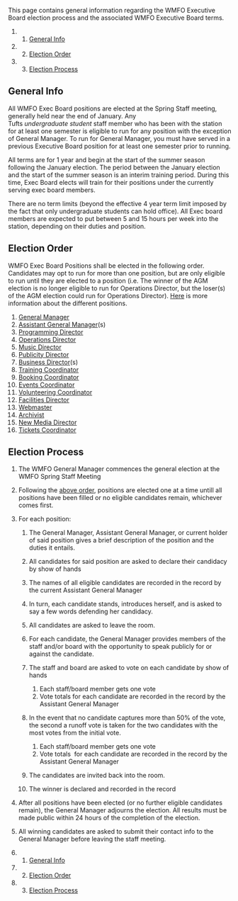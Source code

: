 This page contains general information regarding the WMFO Executive
Board election process and the associated WMFO Executive Board terms.

1.  1. [General
    Info](https://wiki.wmfo.org/About_WMFO/Executive_Board/Elections_and_Terms#General_Info)
2.  2. [Election
    Order](https://wiki.wmfo.org/About_WMFO/Executive_Board/Elections_and_Terms#Election_Order)
3.  3. [Election
    Process](https://wiki.wmfo.org/About_WMFO/Executive_Board/Elections_and_Terms#Election_Process)

General Info 
------------

All WMFO Exec Board positions are elected at the Spring Staff meeting,
generally held near the end of January. Any
Tufts *undergraduate student* staff member who has been with the station
for at least one semester is eligible to run for any position with the
exception of General Manager. To run for General Manager, you must have
served in a previous Executive Board position for at least one semester
prior to running.

All terms are for 1 year and begin at the start of the summer season
following the January election. The period between the January election
and the start of the summer season is an interim training period. During
this time, Exec Board elects will train for their positions
under the currently serving exec board members.

There are no term limits (beyond the effective 4 year term limit imposed
by the fact that only undergraduate students can hold office). All Exec
board members are expected to put between 5 and 15 hours per week into
the station, depending on their duties and position.

Election Order 
--------------

WMFO Exec Board Positions shall be elected in the following order.
Candidates may opt to run for more than one position, but are only
eligible to run until they are elected to a position (i.e. The winner of
the AGM election is no longer eligible to run for Operations Director,
but the loser(s) of the AGM election could run for Operations Director).
[Here](https://wiki.wmfo.org/About_WMFO/Executive_Board/Elections_and_Terms/WMFO_Board_Position_Descriptions "WMFO Board Position Descriptions")
is more information about the different positions.

1.  [General
    Manager](https://wiki.wmfo.org/About_WMFO/Executive_Board/GM's_Office "GM's Office")
2.  [Assistant General
    Manager](https://wiki.wmfo.org/About_WMFO/Executive_Board/GM's_Office/Asst._GM's_Office "Asst. GM's Office")(s)
3.  [Programming
    Director](https://wiki.wmfo.org/About_WMFO/Executive_Board/Programming_Dept. "Programming Dept.")
4.  [Operations
    Director](https://wiki.wmfo.org/About_WMFO/Executive_Board/Operations_Dept. "Operations Dept.")
5.  [Music
    Director](https://wiki.wmfo.org/About_WMFO/Executive_Board/Music_Dept. "Music Dept.")
6.  [Publicity
    Director](https://wiki.wmfo.org/About_WMFO/Executive_Board/Publicity_Dept. "Publicity Dept.")
7.  [Business
    Director](https://wiki.wmfo.org/About_WMFO/Executive_Board/GM's_Office/Business_Dept. "Business Dept.")(s)
8.  [Training
    Coordinator](https://wiki.wmfo.org/About_WMFO/Executive_Board/Programming_Dept./Training_Office "Training Office")
9.  [Booking
    Coordinator](https://wiki.wmfo.org/About_WMFO/Executive_Board/Music_Dept./Booking_Office "Booking Office")
10. [Events
    Coordinator](https://wiki.wmfo.org/About_WMFO/Executive_Board/Publicity_Dept./Events_Office "Events Office")
11. [Volunteering
    Coordinator](https://wiki.wmfo.org/About_WMFO/Executive_Board/Programming_Dept./Volunteering_Dept. "Volunteering Dept.")
12. [Facilities Director](https://wiki.wmfo.org/About_WMFO/Executive_Board/Operations_Dept./Facilities_Office "Facilities Office")
13. [Webmaster](https://wiki.wmfo.org/About_WMFO/Executive_Board/Operations_Dept./WebMaster's_Lair "Webmaster's Lair")
14. [Archivist](https://wiki.wmfo.org/About_WMFO/Executive_Board/Operations_Dept./Office_of_Archives "Office of Archives")
15. [New
    Media Director](https://wiki.wmfo.org/About_WMFO/Executive_Board/Publicity_Dept./New_Media_Office "New Media Office")
16. [Tickets
    Coordinator](https://wiki.wmfo.org/About_WMFO/Executive_Board/Music_Dept./Tickets_Office "Tickets Office")

Election Process 
----------------

1.  The WMFO General Manager commences the general election at the WMFO
    Spring Staff Meeting
2.  Following the [above
    order](https://wiki.wmfo.org/About_WMFO/Executive_Board/Elections_and_Terms#Election_Order "Elections and Terms"),
    positions are elected one at a time untill all positions have been
    filled or no eligible candidates remain, whichever comes first.
3.  For each position:
    1.  The General Manager, Assistant General Manager, or current
        holder of said position gives a brief description of the
        position and the duties it entails.
    2.  All candidates for said position are asked to declare their
        candidacy by show of hands
    3.  The names of all eligible candidates are recorded in the record
        by the current Assistant General Manager
    4.  In turn, each candidate stands, introduces herself, and is asked
        to say a few words defending her candidacy.
    5.  All candidates are asked to leave the room.
    6.  For each candidate, the General Manager provides members of the
        staff and/or board with the opportunity to speak publicly for or
        against the candidate.
    7.  The staff and board are asked to vote on each candidate by show
        of hands
        1.  Each staff/board member gets one vote
        2.  Vote totals for each candidate are recorded in the record by
            the Assistant General Manager

    8.  In the event that no candidate captures more than 50% of the
        vote, the second a runoff vote is taken for the two candidates
        with the most votes from the initial vote.
        1.  Each staff/board member gets one vote
        2.  Vote totals  for each candidate are recorded in the record
            by the Assistant General Manager

    9.  The candidates are invited back into the room.
    10. The winner is declared and recorded in the record

4.  After all positions have been elected (or no further eligible
    candidates remain), the General Manager adjourns the election. All
    results must be made public within 24 hours of the completion of the
    election.
5.  All winning candidates are asked to submit their contact info to the
    General Manager before leaving the staff meeting.

1.  1. [General Info](#General_Info)
2.  2. [Election Order](#Election_Order)
3.  3. [Election Process](#Election_Process)

